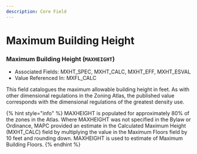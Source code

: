 ```yaml
---
description: Core Field
---
```


# Maximum Building Height

### Maximum Building Height \(`MAXHEIGHT`\)  

* Associated Fields: MXHT\_SPEC, MXHT\_CALC, MXHT\_EFF, MXHT\_ESVAL 
* Value Referenced In: MXFL\_CALC 

This field catalogues the maximum allowable building height in feet. As with other dimensional regulations in the Zoning Atlas, the published value corresponds with the dimensional regulations of the greatest density use. 

{% hint style="info" %}
MAXHEIGHT is populated for approximately 80% of the zones in the Atlas. Where MAXHEIGHT was not specified in the Bylaw or Ordinance, MAPC provided an estimate in the Calculated Maximum Height \(MXHT\_CALC\) field by multiplying the value in the Maximum Floors field by 10 feet and rounding down. MAXHEIGHT is used to estimate of Maximum Building Floors. 
{% endhint %}



